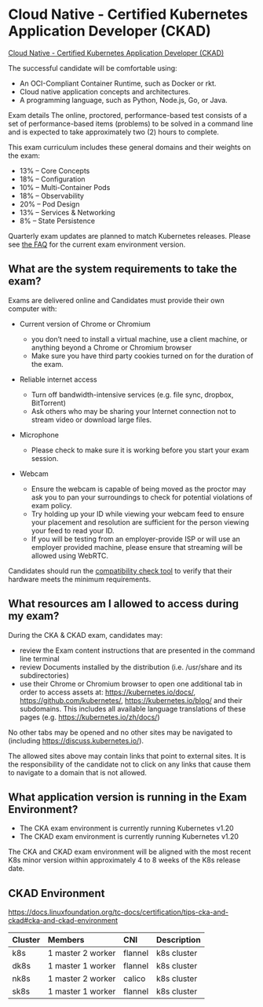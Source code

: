 # Cloud Native - Certified Kubernetes Application Developer (CKAD)

[Cloud Native - Certified Kubernetes Application Developer (CKAD)](https://www.cncf.io/certification/ckad/)

The successful candidate will be comfortable using:

- An OCI-Compliant Container Runtime, such as Docker or rkt.
- Cloud native application concepts and architectures.
- A programming language, such as Python, Node.js, Go, or Java.

Exam details
The online, proctored, performance-based test consists of a set of performance-based items (problems) to be solved in a command line and is expected to take approximately two (2) hours to complete.

This exam curriculum includes these general domains and their weights on the exam:

- 13% – Core Concepts
- 18% – Configuration
- 10% – Multi-Container Pods
- 18% – Observability
- 20% – Pod Design
- 13% – Services & Networking
- 8% – State Persistence

Quarterly exam updates are planned to match Kubernetes releases. Please see [the FAQ](http://training.linuxfoundation.org/go/cka-ckad-faq) for the current exam environment version.

## What are the system requirements to take the exam?  

Exams are delivered online and Candidates must provide their own computer with:

- Current version of Chrome or Chromium

  - you don’t need to install a virtual machine, use a client machine, or anything beyond a Chrome or Chromium browser
  - Make sure you have third party cookies turned on for the duration of the exam.

- Reliable internet access

  - Turn off bandwidth-intensive services (e.g. file sync, dropbox, BitTorrent)
  - Ask others who may be sharing your Internet connection not to stream video or download large files.

- Microphone

  - Please check to make sure it is working before you start your exam session.

- Webcam
  
  - Ensure the webcam is capable of being moved as the proctor may ask you to pan your surroundings to check for potential violations of exam policy.
  - Try holding up your ID while viewing your webcam feed to ensure your placement and resolution are sufficient for the person viewing your feed to read your ID.
  - If you will be testing from an employer-provide ISP or will use an employer provided machine, please ensure that streaming will be allowed using WebRTC.
 
Candidates should run the [compatibility check tool](https://www.examslocal.com/ScheduleExam/Home/CompatibilityCheck) to verify that their hardware meets the minimum requirements.

## What resources am I allowed to access during my exam?

During the CKA & CKAD exam, candidates may:

- review the Exam content instructions that are presented in the command line terminal
- review Documents installed by the distribution (i.e. /usr/share and its subdirectories)
- use their Chrome or Chromium browser to open one additional tab in order to access assets at: https://kubernetes.io/docs/, https://github.com/kubernetes/,  https://kubernetes.io/blog/ and their subdomains. This includes all available language translations of these pages (e.g. https://kubernetes.io/zh/docs/)

No other tabs may be opened and no other sites may be navigated to   (including https://discuss.kubernetes.io/). 

The allowed sites above may contain links that point to external sites. It is the responsibility of the candidate not to click on any links that cause them to navigate to a domain that is not allowed.

## What application version is running in the Exam Environment?

- The CKA exam environment is currently running Kubernetes v1.20
- The CKAD exam environment is currently running Kubernetes v1.20

The CKA and CKAD exam environment will be aligned with the most recent K8s minor version within approximately 4 to 8 weeks of the K8s release date.


## CKAD Environment
https://docs.linuxfoundation.org/tc-docs/certification/tips-cka-and-ckad#cka-and-ckad-environment

|Cluster| Members| CNI| Description|
|:----|:----|:----|:----|
|k8s| 1 master 2 worker| flannel| k8s cluster|
|dk8s|  1 master 1 worker| flannel| k8s cluster|
|nk8s|  1 master 2 worker|  calico|  k8s cluster|
|sk8s| 1 master 1 worker| flannel| k8s cluster|